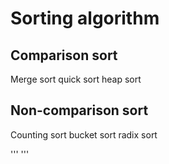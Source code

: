 # Sorting algorithm

## Comparison sort

Merge sort
quick sort
heap sort

## Non-comparison sort

Counting sort
bucket sort
radix sort

'''
'''
